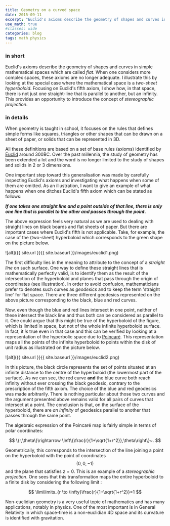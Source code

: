 ```yaml
---
title: Geometry on a curved space
date: 2015-09-11
excerpt: "Euclid's axioms describe the geometry of shapes and curves in simple mathematical spaces which are called *flat*. When one considers more complex spaces, these axioms are no longer adequate. I illustrate this by looking at the special case where the mathematical space is a *two-sheet hyperboloid*."
use_math: true
#classes: wide
categories: blog
tags: math physics
---
```


### in short

Euclid's axioms describe the geometry of shapes and curves in simple mathematical spaces which are called *flat*. When one considers more complex spaces, these axioms are no longer adequate. I illustrate this by looking at the special case where the mathematical space is a *two-sheet hyperboloid*. Focusing on Euclid's fifth axiom, I show how, in that space, there is not just one straight-line that is parallel to another, but an infinity. This provides an opportunity to introduce the concept of *stereographic projection*.

### in details

When geometry is taught in school, it focuses on the rules that defines simple forms like squares, triangles or other shapes that can be drawn on a sheet of paper, or solids that can be represented in 3D.

All these definitions are based on a set of base rules (axioms) identified by [Euclid](https://en.wikipedia.org/wiki/Euclid) around 300BC. Over the past millennia, the study of geometry has been extended a lot and the word is no longer limited to the study of shapes and solids in 2 or 3 dimensions.

One important step toward this generalisation was made by carefully inspecting Euclid's axioms and investigating what happens when some of them are omitted. As an illustration, I want to give an example of what happens when one ditches Euclid's fifth axiom which can be stated as follows:

***If one takes one straight line and a point outside of that line, there is only one line that is parallel to the other and passes through the point.***

The above expression feels very natural as we are used to dealing with straight lines on black boards and flat sheets of paper. But there are important cases where Euclid's fifth is not applicable. Take, for example, the case of the (two-sheet) hyperboloid which corresponds to the green shape on the picture below.

![alt]({{ site.url }}{{ site.baseurl }}/images/euclid1.png)

The first difficulty lies in the meaning to attribute to the concept of a *straight line* on such surface. One way to define these straight lines that is mathematically perfectly valid, is to identify them as the result of the intersection of the hyperboloid and planes that pass through the origin of coordinates (see illustration). In order to avoid confusion, mathematicians prefer to denotes such curves as *geodesics* and to keep the term 'straight line' for flat space. There are three different geodesics represented on the above picture corresponding to the black, blue and red curves.

Now, even though the blue and red lines intersect in one point, neither of these intersect the black line and thus both can be considered as parallel to it. One could argue that this might be true of the hyperboloid of the figure, which is limited in space, but not of the whole infinite hyperboloid surface. In fact, it *is* true even in that case and this can be verified by looking at a representation of the hyperbolic space due to [Poincaré](https://en.wikipedia.org/wiki/Henri_Poincar%C3%A9). This representation maps all the points of the infinite hyperboloid to points within the disk of unit radius as illustrated on the picture below.

![alt]({{ site.url }}{{ site.baseurl }}/images/euclid2.png)

In this picture, the black circle represents the set of points situated at an infinite distance to the centre of the hyperboloid (the lowermost part of the surface). As we can see, the red curve **and** the blue curve both reach infinity without ever crossing the black geodesic, contrary to the prescription of the fifth axiom. The choice of the blue and red geodesics was made arbitrarily. There is nothing particular about those two curves and the argument presented above remains valid for all pairs of curves that intersect at a point. The conclusion is that, on the surface of the hyperboloid, there are *an infinity* of geodesics parallel to another that passes through the same point.

The algebraic expression of the Poincaré map is fairly simple in terms of polar coordinates:

$$
\{r,\theta\}\rightarrow \left\{\frac{r}{1+\sqrt{1+r^2}},\theta\right\}~.
$$

Geometrically, this corresponds to the intersection of the line joining a point on the hyperboloid with the point of coordinates $$(0,0,-1)$$ and the plane that satisfies $z=0$. This is an example of a *stereographic projection*. One sees that this transformation maps the entire hyperboloid to a finite disk by considering the following limit :

$$
\lim\limits_{r \to \infty}\frac{r}{1+\sqrt{1+r^2}}=1
$$

Non-euclidian geometry is a very useful topic of mathematics and has many applications, notably in physics. One of the most important  is in General Relativity in which space-time is a non-euclidian 4D space and its curvature is identified with gravitation.
